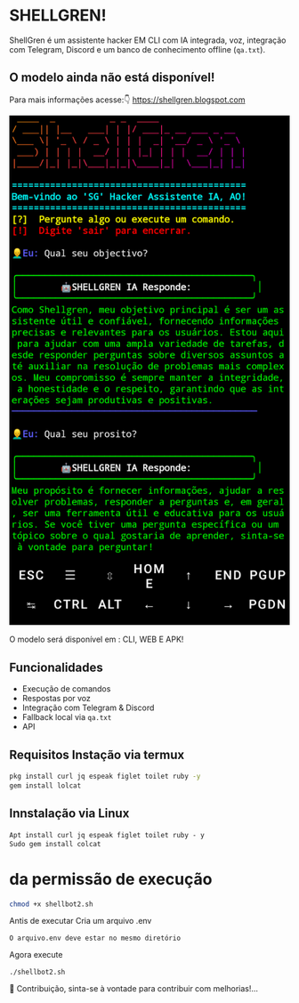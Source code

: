 # SHELLGREN! 

ShellGren é um assistente hacker EM CLI com IA integrada, voz, integração com Telegram, Discord e um banco de conhecimento offline (`qa.txt`).
## O modelo ainda não está disponível! 
Para mais informações acesse:👇
https://shellgren.blogspot.com

![Banner](IMG_20250418_185202.png )


O modelo será disponível em : CLI, WEB E APK! 

## Funcionalidades
- Execução de comandos
- Respostas por voz
- Integração com Telegram & Discord
- Fallback local via `qa.txt`
- API 

## Requisitos Instação via termux
```bash
pkg install curl jq espeak figlet toilet ruby -y
gem install lolcat
```
## Innstalação via Linux 
```
Apt install curl jq espeak figlet toilet ruby - y
Sudo gem install colcat
```
# da permissão de execução
```bash
chmod +x shellbot2.sh
```
Antis de executar Cria um arquivo .env
```
O arquivo.env deve estar no mesmo diretório 
```
Agora execute 
```
./shellbot2.sh
```
🤝 Contribuição, sinta-se à vontade para contribuir com melhorias!...
